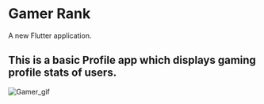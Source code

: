 # Gamer Rank

A new Flutter application.

## This is a basic Profile app which displays gaming profile stats of users.


![Gamer_gif](https://user-images.githubusercontent.com/53505850/113761486-24b78580-9735-11eb-9508-a229919c75d1.gif)
